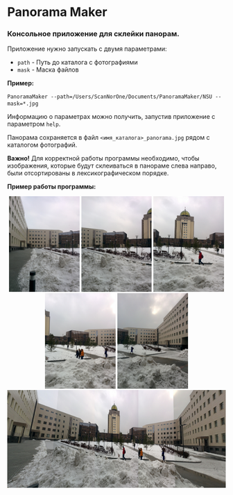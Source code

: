 # Panorama Maker
### Консольное приложение для склейки панорам.

Приложение нужно запускать с двумя параметрами:

* `path` - Путь до каталога с фотографиями
* `mask` - Маска файлов

**Пример:**
```
PanoramaMaker --path=/Users/ScanNorOne/Documents/PanoramaMaker/NSU --mask=*.jpg
```
Информацию о параметрах можно получить, запустив приложение с параметром `help`.

Панорама сохраняется в файл `<имя_каталога>_panorama.jpg` рядом с каталогом фотографий.

**Важно!**
Для корректной работы программы необходимо, чтобы изображения, которые будут склеиваться в панораме слева направо, 
были отсортированы в лексикографическом порядке.

**Пример работы программы:**

<html>
  <p align="center">
    <img src="https://github.com/DmitryNekrasov/PanoramaMaker/blob/master/NSU/IMG_20161105_122006.jpg" height="220">
    <img src="https://github.com/DmitryNekrasov/PanoramaMaker/blob/master/NSU/IMG_20161105_122009.jpg" height="220">
    <img src="https://github.com/DmitryNekrasov/PanoramaMaker/blob/master/NSU/IMG_20161105_122011.jpg" height="220">
    <img src="https://github.com/DmitryNekrasov/PanoramaMaker/blob/master/NSU/IMG_20161105_122014.jpg" height="220">
    <img src="https://github.com/DmitryNekrasov/PanoramaMaker/blob/master/NSU/IMG_20161105_122016.jpg" height="220">
    <img src="https://github.com/DmitryNekrasov/PanoramaMaker/blob/master/NSU_panorama.jpg" height="225">
  </p>
<html>
